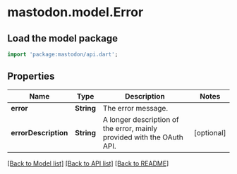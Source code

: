 # mastodon.model.Error

## Load the model package
```dart
import 'package:mastodon/api.dart';
```

## Properties
Name | Type | Description | Notes
------------ | ------------- | ------------- | -------------
**error** | **String** | The error message. | 
**errorDescription** | **String** | A longer description of the error, mainly provided with the OAuth API. | [optional] 

[[Back to Model list]](../README.md#documentation-for-models) [[Back to API list]](../README.md#documentation-for-api-endpoints) [[Back to README]](../README.md)



